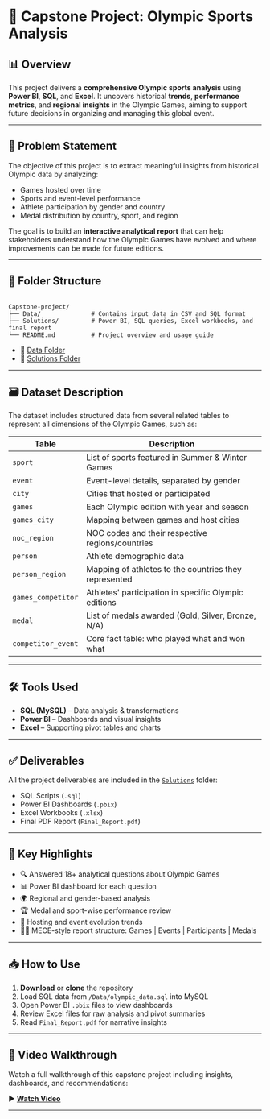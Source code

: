 
# 🏅 Capstone Project: Olympic Sports Analysis

## 📊 Overview

This project delivers a **comprehensive Olympic sports analysis** using **Power BI**, **SQL**, and **Excel**. It uncovers historical **trends**, **performance metrics**, and **regional insights** in the Olympic Games, aiming to support future decisions in organizing and managing this global event.

---

## 🧩 Problem Statement

The objective of this project is to extract meaningful insights from historical Olympic data by analyzing:

- Games hosted over time
- Sports and event-level performance
- Athlete participation by gender and country
- Medal distribution by country, sport, and region

The goal is to build an **interactive analytical report** that can help stakeholders understand how the Olympic Games have evolved and where improvements can be made for future editions.

---

## 📂 Folder Structure

```

Capstone-project/
├── Data/              # Contains input data in CSV and SQL format
├── Solutions/         # Power BI, SQL queries, Excel workbooks, and final report
└── README.md          # Project overview and usage guide

```

- 📁 [Data Folder](https://github.com/Asura8971/Capstone-project/tree/main/Data)
- 📁 [Solutions Folder](https://github.com/Asura8971/Capstone-project/tree/main/Solutions)

---

## 🗃️ Dataset Description

The dataset includes structured data from several related tables to represent all dimensions of the Olympic Games, such as:

| Table               | Description |
|--------------------|-------------|
| `sport`            | List of sports featured in Summer & Winter Games |
| `event`            | Event-level details, separated by gender |
| `city`             | Cities that hosted or participated |
| `games`            | Each Olympic edition with year and season |
| `games_city`       | Mapping between games and host cities |
| `noc_region`       | NOC codes and their respective regions/countries |
| `person`           | Athlete demographic data |
| `person_region`    | Mapping of athletes to the countries they represented |
| `games_competitor` | Athletes' participation in specific Olympic editions |
| `medal`            | List of medals awarded (Gold, Silver, Bronze, N/A) |
| `competitor_event` | Core fact table: who played what and won what |

---

## 🛠 Tools Used

- **SQL (MySQL)** – Data analysis & transformations
- **Power BI** – Dashboards and visual insights
- **Excel** – Supporting pivot tables and charts

---

## ✅ Deliverables

All the project deliverables are included in the [`Solutions`](https://github.com/Asura8971/Capstone-project/tree/main/Solutions) folder:

- SQL Scripts (`.sql`)
- Power BI Dashboards (`.pbix`)
- Excel Workbooks (`.xlsx`)
- Final PDF Report (`Final_Report.pdf`)

---

## 📌 Key Highlights

- 🔍 Answered 18+ analytical questions about Olympic Games
- 📊 Power BI dashboard for each question
- 🌍 Regional and gender-based analysis
- 🏆 Medal and sport-wise performance review
- 📅 Hosting and event evolution trends
- 👩‍💻 MECE-style report structure: Games | Events | Participants | Medals

---

## 📥 How to Use

1. **Download** or **clone** the repository
2. Load SQL data from `/Data/olympic_data.sql` into MySQL
3. Open Power BI `.pbix` files to view dashboards
4. Review Excel files for raw analysis and pivot summaries
5. Read `Final_Report.pdf` for narrative insights

---

## 🎥 Video Walkthrough

Watch a full walkthrough of this capstone project including insights, dashboards, and recommendations:

▶️ [**Watch Video**](https://drive.google.com/file/d/1pZKg2K-NWR8y2Ca3Y_iLKPgo97rO0MVu/view?usp=drive_link)



---
